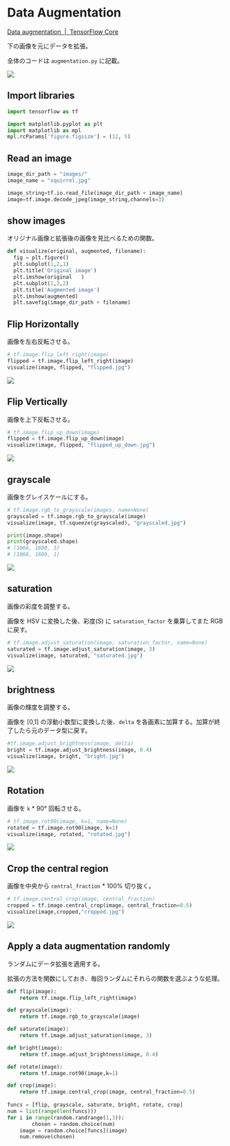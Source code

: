 # Data Augmentation

[Data augmentation  |  TensorFlow Core](https://www.tensorflow.org/tutorials/images/data_augmentation)



下の画像を元にデータを拡張。

全体のコードは `augmentation.py` に記載。

![](https://user-images.githubusercontent.com/39023477/86331234-c5978280-bc83-11ea-88cc-7793e9417ef0.jpg)



## Import libraries

```py
import tensorflow as tf

import matplotlib.pyplot as plt
import matplotlib as mpl
mpl.rcParams['figure.figsize'] = (12, 5)
```



## Read an image

```py
image_dir_path = "images/"
image_name = "squirrel.jpg"

image_string=tf.io.read_file(image_dir_path + image_name)
image=tf.image.decode_jpeg(image_string,channels=3)
```



## show images

オリジナル画像と拡張後の画像を見比べるための関数。

```py
def visualize(original, augmented, filename):
  fig = plt.figure()
  plt.subplot(1,2,1)
  plt.title('Original image')
  plt.imshow(original	)
  plt.subplot(1,2,2)
  plt.title('Augmented image')
  plt.imshow(augmented)
  plt.savefig(image_dir_path + filename)
```



## Flip Horizontally

画像を左右反転させる。

```py
# tf.image.flip_left_right(image)
flipped = tf.image.flip_left_right(image)
visualize(image, flipped, "flipped.jpg")
```

![](https://user-images.githubusercontent.com/39023477/86384432-ae7b8380-bcc9-11ea-9cbb-6259c75d41af.jpg)

## Flip Vertically

画像を上下反転させる。

```py
# tf.image.flip_up_down(image)
flipped = tf.image.flip_up_down(image)
visualize(image, flipped, "flipped_up_down.jpg")
```

![](https://user-images.githubusercontent.com/39023477/86389148-dae6ce00-bcd0-11ea-936d-a37fbe2ba65b.jpg)

## grayscale

画像をグレイスケールにする。

```py
# tf.image.rgb_to_grayscale(images, name=None)
grayscaled = tf.image.rgb_to_grayscale(image)
visualize(image, tf.squeeze(grayscaled), "grayscaled.jpg")
```

```py
print(image.shape)
print(grayscaled.shape)
# (1066, 1600, 3)
# (1066, 1600, 1)
```

![](https://user-images.githubusercontent.com/39023477/86385330-0ff02200-bccb-11ea-89d9-2f4736568f1f.jpg)

## saturation

画像の彩度を調整する。

画像を HSV に変換した後、彩度(S) に `saturation_factor` を乗算してまた RGB に戻す。

```py
# tf.image.adjust_saturation(image, saturation_factor, name=None)
saturated = tf.image.adjust_saturation(image, 3)
visualize(image, saturated, "saturated.jpg")
```

![](https://user-images.githubusercontent.com/39023477/86388055-0cf73080-bccf-11ea-801f-98a1350b1af9.jpg)



## brightness

画像の輝度を調整する。

画像を [0,1] の浮動小数型に変換した後、`delta` を各画素に加算する。加算が終了したら元のデータ型に戻す。

```py
#tf.image.adjust_brightness(image, delta)
bright = tf.image.adjust_brightness(image, 0.4)
visualize(image, bright, "bright.jpg")
```

![](https://user-images.githubusercontent.com/39023477/86390486-18e4f180-bcd3-11ea-9da8-9b5fb2dedb8b.jpg)



## Rotation

画像を `k` * 90° 回転させる。

```py
# tf.image.rot90(image, k=1, name=None)
rotated = tf.image.rot90(image, k=1)
visualize(image, rotated, "rotated.jpg")
```

![](https://user-images.githubusercontent.com/39023477/86392953-40d65400-bcd7-11ea-9e8a-5b107902efd5.jpg)

## Crop the central region

画像を中央から `central_fraction` * 100% 切り抜く。

```py
# tf.image.central_crop(image, central_fraction)
cropped = tf.image.central_crop(image, central_fraction=0.5)
visualize(image,cropped,"cropped.jpg")
```

![](https://user-images.githubusercontent.com/39023477/86390108-70cf2880-bcd2-11ea-8a36-71ddf1f7099a.jpg)

## Apply a data augmentation randomly

ランダムにデータ拡張を適用する。

拡張の方法を関数にしておき、毎回ランダムにそれらの関数を選ぶような処理。

```py
def flip(image):
    return tf.image.flip_left_right(image)

def grayscale(image):
    return tf.image.rgb_to_grayscale(image)

def saturate(image):
    return tf.image.adjust_saturation(image, 3)

def bright(image):
    return tf.image.adjust_brightness(image, 0.4)

def rotate(image):
    return tf.image.rot90(image,k=1)

def crop(image):
    return tf.image.central_crop(image, central_fraction=0.5)
    
funcs = [flip, grayscale, saturate, bright, rotate, crop]
num = list(range(len(funcs)))
for i in range(random.randrange(1,3)):
		chosen = random.choice(num) 
    image = random.choice[funcs](image)
    num.remove(chosen)
```


